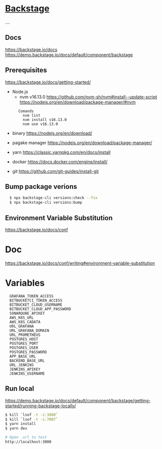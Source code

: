 # [Backstage](https://backstage.io)
....
## Docs
  https://backstage.io/docs
  https://demo.backstage.io/docs/default/component/backstage

## Prerequisites
  https://backstage.io/docs/getting-started/

- Node.js
  - nvm v16.13.0
      https://github.com/nvm-sh/nvm#install--update-script
      https://nodejs.org/en/download/package-manager/#nvm
```
      Comands
        nvm list
        nvm install v16.13.0
        nvm use v16.13.0
```

  - binary
      https://nodejs.org/en/download/
  - pagake manager
      https://nodejs.org/en/download/package-manager/

- yarn 
    https://classic.yarnpkg.com/en/docs/install
- docker
    https://docs.docker.com/engine/install/
- git
    https://github.com/git-guides/install-git

## Bump package verions

```sh
  $ npx backstage-cli versions:check --fix
  $ npx backstage-cli versions:bump
```

## Environment Variable Substitution
  https://backstage.io/docs/conf
# Doc
  https://backstage.io/docs/conf/writing#environment-variable-substitution

# Variables
```
  GRAFANA_TOKEN_ACCESS
  BITBUCKETCI_TOKEN_ACCESS
  BITBUCKET_CLOUD_USERNAME
  BITBUCKET_CLOUD_APP_PASSWORD
  SONARQUBE_APIKEY
  AWS_K8S_URL
  AWS_K8S_CADATA
  URL_GRAFANA
  URL_GRAFANA_DOMAIN
  URL_PROMETHEUS
  POSTGRES_HOST
  POSTGRES_PORT
  POSTGRES_USER
  POSTGRES_PASSWORD
  APP_BASE_URL
  BACKEND_BASE_URL
  URL_JENKINS
  JENKINS_APIKEY
  JENKINS_USERNAME
``` 

## Run local
  https://demo.backstage.io/docs/default/component/backstage/getting-started/running-backstage-locally/

```sh
$ kill `lsof -t -i:3000`
$ kill `lsof -t -i:7007`
$ yarn install
$ yarn dev

# Open  url to test
http://localhost:3000
```